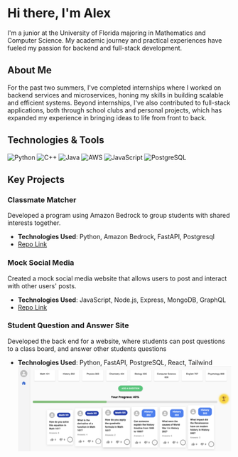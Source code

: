 # Hi there, I'm Alex 

I'm a junior at the University of Florida majoring in Mathematics and Computer Science. My academic journey and practical experiences have fueled my passion for backend and full-stack development.

## About Me
For the past two summers, I've completed internships where I worked on backend services and microservices, honing my skills in building scalable and efficient systems. Beyond internships, I've also contributed to full-stack applications, both through school clubs and personal projects, which has expanded my experience in bringing ideas to life from front to back.

## Technologies & Tools
![Python](https://img.shields.io/badge/-Python-blue?logo=python&logoColor=white)
![C++](https://img.shields.io/badge/-C++-green?logo=c++&logoColor=white)
![Java](https://img.shields.io/badge/-Java-red?logo=java&logoColor=white)
![AWS](https://img.shields.io/badge/-AWS-FF9900?logo=amazon-aws&logoColor=white)
![JavaScript](https://img.shields.io/badge/-JavaScript-yellow?logo=javascript&logoColor=black)
![PostgreSQL](https://img.shields.io/badge/-PostgreSQL-blue?logo=postgresql&logoColor=white)

## Key Projects
### Classmate Matcher
Developed a program using Amazon Bedrock to group students with shared interests together.
- **Technologies Used**: Python, Amazon Bedrock, FastAPI, Postgresql
- [Repo Link](https://github.com/alexruah/classmate_matcher)

### Mock Social Media
Created a mock social media website that allows users to post and interact with other users' posts.
- **Technologies Used**: JavaScript, Node.js, Express, MongoDB, GraphQL
- [Repo Link](https://github.com/alexruah/Mock-Social-Media)

### Student Question and Answer Site
Developed the back end for a website, where students can post questions to a class board, and answer other students questions
- **Technologies Used**: Python, FastAPI, PostgreSQL, React, Tailwind
![Project Screenshot](images/answer_project.png)